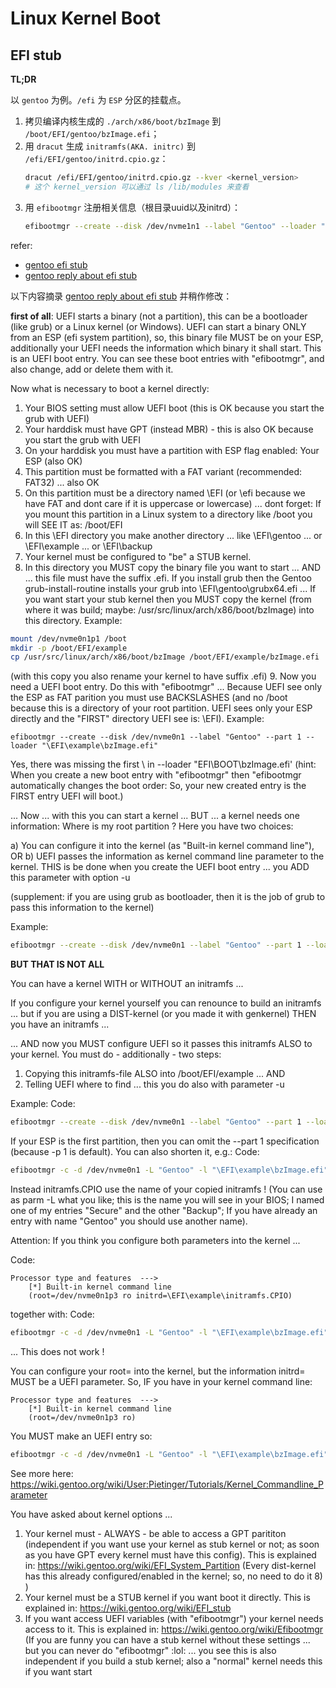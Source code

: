 # Linux Kernel Boot

## EFI stub

**TL;DR**

以 `gentoo` 为例。`/efi` 为 `ESP` 分区的挂载点。

1. 拷贝编译内核生成的 `./arch/x86/boot/bzImage` 到 `/boot/EFI/gentoo/bzImage.efi`；
2. 用 `dracut` 生成 `initramfs(AKA. initrc)` 到 `/efi/EFI/gentoo/initrd.cpio.gz`：
    ```sh
    dracut /efi/EFI/gentoo/initrd.cpio.gz --kver <kernel_version>
    # 这个 kernel_version 可以通过 ls /lib/modules 来查看
    ```
3. 用 `efibootmgr` 注册相关信息（根目录uuid以及initrd）：
    ```sh
    efibootmgr --create --disk /dev/nvme1n1 --label "Gentoo" --loader "\EFI\gentoo\bzImage.efi" -u 'root=UUID=97ffc05a-6098-4af9-9d61-a40f403fffca initrd=\EFI\gentoo\initrd.cpio.gz'
    ```

refer: 

- [gentoo efi stub](https://wiki.gentoo.org/wiki/EFI_stub#Installation)
- [gentoo reply about efi stub](https://forums.gentoo.org/viewtopic-p-8805827.html#8805827)

以下内容摘录 [gentoo reply about efi stub](https://forums.gentoo.org/viewtopic-p-8805827.html#8805827) 并稍作修改：

**first of all**: UEFI starts a binary (not a partition), this can be a bootloader (like grub) or a Linux kernel (or Windows). UEFI can start a binary ONLY from an ESP (efi system partition), so, this binary file MUST be on your ESP, additionally your UEFI needs the information which binary it shall start. This is an UEFI boot entry. You can see these boot entries with "efibootmgr", and also change, add or delete them with it.

Now what is necessary to boot a kernel directly:

1. Your BIOS setting must allow UEFI boot (this is OK because you start the grub with UEFI)
2. Your harddisk must have GPT (instead MBR) - this is also OK because you start the grub with UEFI
3. On your harddisk you must have a partition with ESP flag enabled: Your ESP (also OK)
4. This partition must be formatted with a FAT variant (recommended: FAT32) ... also OK
5. On this partition must be a directory named \EFI (or \efi because we have FAT and dont care if it is uppercase or lowercase) ... dont forget: If you mount this partition in a Linux system to a directory like /boot you will SEE IT as: /boot/EFI
6. In this \EFI directory you make another directory ... like \EFI\gentoo ... or \EFI\example ... or \EFI\backup
7. Your kernel must be configured to "be" a STUB kernel.
8. In this directory you MUST copy the binary file you want to start ... AND ... this file must have the suffix .efi. If you install grub then the Gentoo grub-install-routine installs your grub into \EFI\gentoo\grubx64.efi ... If you want start your stub kernel then you MUST copy the kernel (from where it was build; maybe: /usr/src/linux/arch/x86/boot/bzImage) into this directory. Example:

```sh
mount /dev/nvme0n1p1 /boot
mkdir -p /boot/EFI/example
cp /usr/src/linux/arch/x86/boot/bzImage /boot/EFI/example/bzImage.efi
```

(with this copy you also rename your kernel to have suffix .efi)
9. Now you need a UEFI boot entry. Do this with "efibootmgr" ... Because UEFI see only the ESP as FAT parition you must use BACKSLASHES (and no /boot because this is a directory of your root partition. UEFI sees only your ESP directly and the "FIRST" directory UEFI see is: \EFI). Example:

```
efibootmgr --create --disk /dev/nvme0n1 --label "Gentoo" --part 1 --loader "\EFI\example\bzImage.efi"	
```
Yes, there was missing the first \ in --loader "EFI\BOOT\bzImage.efi'
(hint: When you create a new boot entry with "efibootmgr" then "efibootmgr automatically changes the boot order: So, your new created entry is the FIRST entry UEFI will boot.)

... Now ... with this you can start a kernel ... BUT ... a kernel needs one information: Where is my root partition ? Here you have two choices:

a) You can configure it into the kernel (as "Built-in kernel command line"), OR
b) UEFI passes the information as kernel command line parameter to the kernel. THIS is be done when you create the UEFI boot entry ... you ADD this parameter with option -u

(supplement: if you are using grub as bootloader, then it is the job of grub to pass this information to the kernel)

Example:

```sh
efibootmgr --create --disk /dev/nvme0n1 --label "Gentoo" --part 1 --loader "\EFI\example\bzImage.efi" -u "root=/dev/nvme0n1p3"	
```
**BUT THAT IS NOT ALL**

You can have a kernel WITH or WITHOUT an initramfs ...

If you configure your kernel yourself you can renounce to build an initramfs ... but if you are using a DIST-kernel (or you made it with genkernel) THEN you have an initramfs ...

... AND now you MUST configure UEFI so it passes this initramfs ALSO to your kernel. You must do - additionally - two steps:

1. Copying this initramfs-file ALSO into /boot/EFI/example ... AND
2. Telling UEFI where to find ... this you do also with parameter -u

Example:
Code:

```sh	
efibootmgr --create --disk /dev/nvme0n1 --label "Gentoo" --part 1 --loader "\EFI\example\bzImage.efi" -u "root=/dev/nvme0n1p3 initrd=\EFI\example\initramfs.CPIO"	
```


If your ESP is the first partition, then you can omit the --part 1 specification (because -p 1 is default). You can also shorten it, e.g.:
Code:	

```sh
efibootmgr -c -d /dev/nvme0n1 -L "Gentoo" -l "\EFI\example\bzImage.efi" -u "root=/dev/nvme0n1p3 initrd=\EFI\example\initramfs.CPIO"	
```

Instead initramfs.CPIO use the name of your copied initramfs ! (You can use as parm -L what you like; this is the name you will see in your BIOS; I named one of my entries "Secure" and the other "Backup"; If you have already an entry with name "Gentoo" you should use another name).

Attention: If you think you configure both parameters into the kernel ...

Code:	

```
Processor type and features  --->
    [*] Built-in kernel command line
    (root=/dev/nvme0n1p3 ro initrd=\EFI\example\initramfs.CPIO)	
```


together with:
Code:	

```sh
efibootmgr -c -d /dev/nvme0n1 -L "Gentoo" -l "\EFI\example\bzImage.efi"	
```

... This does not work !

You can configure your root= into the kernel, but the information initrd= MUST be a UEFI parameter. So, IF you have in your kernel command line:

```
Processor type and features  --->
    [*] Built-in kernel command line
    (root=/dev/nvme0n1p3 ro)	
```

You MUST make an UEFI entry so:

```sh
efibootmgr -c -d /dev/nvme0n1 -L "Gentoo" -l "\EFI\example\bzImage.efi" -u "initrd=\EFI\example\initramfs.CPIO"	
```

See more here:
https://wiki.gentoo.org/wiki/User:Pietinger/Tutorials/Kernel_Commandline_Parameter


You have asked about kernel options ...

1. Your kernel must - ALWAYS - be able to access a GPT parititon (independent if you want use your kernel as stub kernel or not; as soon as you have GPT every kernel must have this config). This is explained in: https://wiki.gentoo.org/wiki/EFI_System_Partition
(Every dist-kernel has this already configured/enabled in the kernel; so, no need to do it 8) )
2. Your kernel must be a STUB kernel if you want boot it directly. This is explained in: https://wiki.gentoo.org/wiki/EFI_stub
3. If you want access UEFI variables (with "efibootmgr") your kernel needs access to it. This is explained in: https://wiki.gentoo.org/wiki/Efibootmgr
(If you are funny you can have a stub kernel without these settings ... but you can never do "efibootmgr" :lol: ... you see this is also independent if you build a stub kernel; also a "normal" kernel needs this if you want start 

